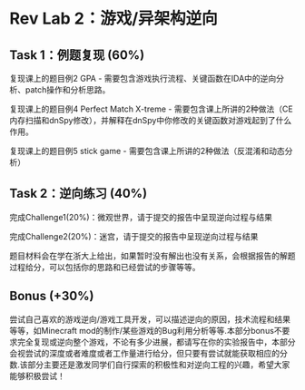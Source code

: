 # Rev Lab 2：游戏/异架构逆向


## Task 1：例题复现 (60%)
复现课上的题目例2 GPA
    - 需要包含游戏执行流程、关键函数在IDA中的逆向分析、patch操作和分析思路。

复现课上的题目例4 Perfect Match X-treme
    - 需要包含课上所讲的2种做法（CE内存扫描和dnSpy修改），并解释在dnSpy中你修改的关键函数对游戏起到了什么作用。

复现课上的题目例5 stick game
    - 需要包含课上所讲的2种做法（反混淆和动态分析）

## Task 2：逆向练习 (40%)
完成Challenge1(20%)：微观世界，请于提交的报告中呈现逆向过程与结果

完成Challenge2(20%)：迷宫，请于提交的报告中呈现逆向过程与结果

题目材料会在学在浙大上给出，如果暂时没有解出也没有关系，会根据报告的解题过程给分，可以包括你的思路和已经尝试的步骤等等。

## Bonus (+30%)
尝试自己喜欢的游戏逆向/游戏工具开发，可以描述逆向的原因，技术流程和结果等等，如Minecraft mod的制作/某些游戏的Bug利用分析等等.本部分bonus不要求完全复现或逆向整个游戏，不论有多少进展，都请写在你的实验报告中，本部分会视尝试的深度或者难度或者工作量进行给分，但只要有尝试就能获取相应的分数.该部分主要还是激发同学们自行探索的积极性和对逆向工程的兴趣，希望大家能够积极尝试！




